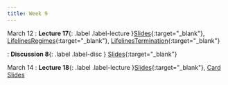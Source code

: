 ```yaml
---
title: Week 9
---
```


March 12
: **Lecture 17**{: .label .label-lecture }[Slides](https://docs.google.com/presentation/d/1ka_lCrCoYZhiSRrDX2VHBujVtoZaO1tRE7_FCyGWGPE/edit?usp=sharing){:target="_blank"}, [LifelinesRegimes](https://data100.datahub.berkeley.edu/hub/user-redirect/git-pull?repo=https%3A%2F%2Fgithub.com%2FUCB-Econ-148%2Fecon148-sp24&branch=main&urlpath=lab%2Ftree%2Fecon148-sp24%2Flec%2FLec9.1%2FLifelines_Regimes.ipynb){:target="_blank"}, [LifelinesTermination](https://data100.datahub.berkeley.edu/hub/user-redirect/git-pull?repo=https%3A%2F%2Fgithub.com%2FUCB-Econ-148%2Fecon148-sp24&branch=main&urlpath=lab%2Ftree%2Fecon148-sp24%2Flec%2FLec9.1%2FLifelines_Termination.ipynb){:target="_blank"}




: **Discussion 8**{: .label .label-disc } [Slides](https://docs.google.com/presentation/d/1lBE6RXEesBlRwdF0ror8IgUZ9bs2OMStXVf_UdtZHrE/edit?usp=sharing){:target="_blank"}


March 14
: **Lecture 18**{: .label .label-lecture }[Slides](https://docs.google.com/presentation/d/1d1YfSt9jtBAY_U9F2Ck20CRU141GXwEeWHaxiRBPt1A/edit?usp=sharing){:target="_blank"},  [Card Slides](https://drive.google.com/file/d/1xmneUo_ifOkwN_O1lbyNP0x6IlNEqDXK/view?usp=sharing)

